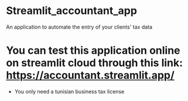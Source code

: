 # Streamlit_accountant_app
An application to automate the entry of your clients' tax data
# You can test this application online on streamlit cloud through this link: https://accountant.streamlit.app/
- You only need a tunisian business tax license

